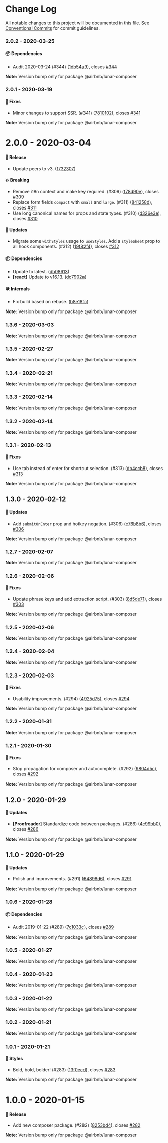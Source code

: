 # Change Log

All notable changes to this project will be documented in this file.
See [Conventional Commits](https://conventionalcommits.org) for commit guidelines.

### 2.0.2 - 2020-03-25

#### 📦 Dependencies

- Audit 2020-03-24 (#344) ([1db54a9](https://github.com/airbnb/lunar/commit/1db54a9)), closes [#344](https://github.com/airbnb/lunar/issues/344)

**Note:** Version bump only for package @airbnb/lunar-composer





### 2.0.1 - 2020-03-19

#### 🐞 Fixes

- Minor changes to support SSR. (#341) ([7810102](https://github.com/airbnb/lunar/commit/7810102)), closes [#341](https://github.com/airbnb/lunar/issues/341)

**Note:** Version bump only for package @airbnb/lunar-composer





# 2.0.0 - 2020-03-04

#### 🎉 Release

- Update peers to v3. ([1732307](https://github.com/airbnb/lunar/commit/1732307))

#### 💥 Breaking

- Remove i18n context and make key required. (#309) ([f78d90e](https://github.com/airbnb/lunar/commit/f78d90e)), closes [#309](https://github.com/airbnb/lunar/issues/309)
- Replace form fields `compact` with `small` and `large`. (#311) ([841258d](https://github.com/airbnb/lunar/commit/841258d)), closes [#311](https://github.com/airbnb/lunar/issues/311)
- Use long canonical names for props and state types. (#310) ([d326e3e](https://github.com/airbnb/lunar/commit/d326e3e)), closes [#310](https://github.com/airbnb/lunar/issues/310)

#### 🚀 Updates

- Migrate some `withStyles` usage to `useStyles`. Add a `styleSheet` prop to all hook components. (#312) ([19f82f4](https://github.com/airbnb/lunar/commit/19f82f4)), closes [#312](https://github.com/airbnb/lunar/issues/312)

#### 📦 Dependencies

- Update to latest. ([db08613](https://github.com/airbnb/lunar/commit/db08613))
- **[react]** Update to v16.13. ([dc7902a](https://github.com/airbnb/lunar/commit/dc7902a))

#### 🛠 Internals

- Fix build based on rebase. ([b8e18fc](https://github.com/airbnb/lunar/commit/b8e18fc))

**Note:** Version bump only for package @airbnb/lunar-composer





### 1.3.6 - 2020-03-03

**Note:** Version bump only for package @airbnb/lunar-composer





### 1.3.5 - 2020-02-27

**Note:** Version bump only for package @airbnb/lunar-composer





### 1.3.4 - 2020-02-21

**Note:** Version bump only for package @airbnb/lunar-composer





### 1.3.3 - 2020-02-14

**Note:** Version bump only for package @airbnb/lunar-composer





### 1.3.2 - 2020-02-14

**Note:** Version bump only for package @airbnb/lunar-composer





### 1.3.1 - 2020-02-13

#### 🐞 Fixes

- Use tab instead of enter for shortcut selection. (#313) ([db4ccb8](https://github.com/airbnb/lunar/commit/db4ccb8)), closes [#313](https://github.com/airbnb/lunar/issues/313)

**Note:** Version bump only for package @airbnb/lunar-composer





## 1.3.0 - 2020-02-12

#### 🚀 Updates

- Add `submitOnEnter` prop and hotkey negation. (#306) ([c76b8b6](https://github.com/airbnb/lunar/commit/c76b8b6)), closes [#306](https://github.com/airbnb/lunar/issues/306)

**Note:** Version bump only for package @airbnb/lunar-composer





### 1.2.7 - 2020-02-07

**Note:** Version bump only for package @airbnb/lunar-composer





### 1.2.6 - 2020-02-06

#### 🐞 Fixes

- Update phrase keys and add extraction script. (#303) ([8d5de71](https://github.com/airbnb/lunar/commit/8d5de71)), closes [#303](https://github.com/airbnb/lunar/issues/303)

**Note:** Version bump only for package @airbnb/lunar-composer





### 1.2.5 - 2020-02-06

**Note:** Version bump only for package @airbnb/lunar-composer





### 1.2.4 - 2020-02-04

**Note:** Version bump only for package @airbnb/lunar-composer





### 1.2.3 - 2020-02-03

#### 🐞 Fixes

- Usability improvements. (#294) ([4925d75](https://github.com/airbnb/lunar/commit/4925d75)), closes [#294](https://github.com/airbnb/lunar/issues/294)

**Note:** Version bump only for package @airbnb/lunar-composer





### 1.2.2 - 2020-01-31

**Note:** Version bump only for package @airbnb/lunar-composer





### 1.2.1 - 2020-01-30

#### 🐞 Fixes

- Stop propagation for composer and autocomplete. (#292) ([9804d5c](https://github.com/airbnb/lunar/commit/9804d5c)), closes [#292](https://github.com/airbnb/lunar/issues/292)

**Note:** Version bump only for package @airbnb/lunar-composer





## 1.2.0 - 2020-01-29

#### 🚀 Updates

- **[Proofreader]** Standardize code between packages. (#286) ([4c99bb0](https://github.com/airbnb/lunar/commit/4c99bb0)), closes [#286](https://github.com/airbnb/lunar/issues/286)

**Note:** Version bump only for package @airbnb/lunar-composer





## 1.1.0 - 2020-01-29

#### 🚀 Updates

- Polish and improvements. (#291) ([64898d6](https://github.com/airbnb/lunar/commit/64898d6)), closes [#291](https://github.com/airbnb/lunar/issues/291)

**Note:** Version bump only for package @airbnb/lunar-composer





### 1.0.6 - 2020-01-28

#### 📦 Dependencies

- Audit 2019-01-22 (#289) ([7c1033c](https://github.com/airbnb/lunar/commit/7c1033c)), closes [#289](https://github.com/airbnb/lunar/issues/289)

**Note:** Version bump only for package @airbnb/lunar-composer





### 1.0.5 - 2020-01-27

**Note:** Version bump only for package @airbnb/lunar-composer





### 1.0.4 - 2020-01-23

**Note:** Version bump only for package @airbnb/lunar-composer





### 1.0.3 - 2020-01-22

**Note:** Version bump only for package @airbnb/lunar-composer





### 1.0.2 - 2020-01-21

**Note:** Version bump only for package @airbnb/lunar-composer





### 1.0.1 - 2020-01-21

#### 🎨 Styles

- Bold, bold, bolder! (#283) ([13f0ecd](https://github.com/airbnb/lunar/commit/13f0ecd)), closes [#283](https://github.com/airbnb/lunar/issues/283)

**Note:** Version bump only for package @airbnb/lunar-composer





# 1.0.0 - 2020-01-15

#### 🎉 Release

- Add new composer package. (#282) ([8253bd4](https://github.com/airbnb/lunar/commit/8253bd4)), closes [#282](https://github.com/airbnb/lunar/issues/282)

**Note:** Version bump only for package @airbnb/lunar-composer
